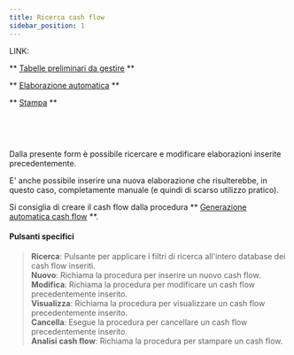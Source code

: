 ```yaml
---
title: Ricerca cash flow
sidebar_position: 1
---
```


LINK:

** [Tabelle preliminari da gestire](/docs/treasury/cash-flow/general-overview) **

** [Elaborazione automatica](/docs/treasury/cash-flow/procedures) **

** [Stampa](/docs/treasury/cash-flow/reports) **

 

 

Dalla presente form è possibile ricercare e modificare elaborazioni inserite precedentemente. 

E' anche possibile inserire una nuova elaborazione che risulterebbe, in questo caso, completamente manuale (e quindi di scarso utilizzo pratico).

Si consiglia di creare il cash flow dalla procedura ** [Generazione automatica cash flow](/docs/treasury/cash-flow/procedures) **.


#### Pulsanti specifici

> **Ricerca**: Pulsante per applicare i filtri di ricerca all'intero database dei cash flow inseriti.  
> **Nuovo**: Richiama la procedura per inserire un nuovo cash flow.  
> **Modifica**: Richiama la procedura per modificare un cash flow precedentemente inserito.  
> **Visualizza**: Richiama la procedura per visualizzare un cash flow precedentemente inserito.  
> **Cancella**: Esegue la procedura per cancellare un cash flow precedentemente inserito.  
> **Analisi cash flow**: Richiama la procedura per stampare un cash flow.  






